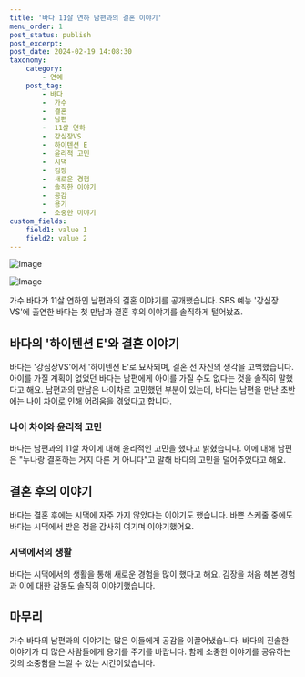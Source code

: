 ```yaml
---
title: '바다 11살 연하 남편과의 결혼 이야기'
menu_order: 1
post_status: publish
post_excerpt: 
post_date: 2024-02-19 14:08:30
taxonomy:
    category:
        - 연예
    post_tag:
        - 바다
        -  가수
        -  결혼
        -  남편
        -  11살 연하
        -  강심장VS
        -  하이텐션 E
        -  윤리적 고민
        -  시댁
        -  김장
        -  새로운 경험
        -  솔직한 이야기
        -  공감
        -  용기
        -  소중한 이야기
custom_fields:
    field1: value 1
    field2: value 2
---
```


![Image](https://ssl.pstatic.net/mimgnews/image/312/2024/02/14/0000648965_001_20240214075501537.jpg?type=w540)

![Image](https://mimgnews.pstatic.net/image/312/2024/02/14/0000648965_002_20240214075501562.jpg?type=w540)

가수 바다가 11살 연하인 남편과의 결혼 이야기를 공개했습니다. SBS 예능 '강심장VS'에 출연한 바다는 첫 만남과 결혼 후의 이야기를 솔직하게 털어놨죠.
## 바다의 '하이텐션 E'와 결혼 이야기
바다는 '강심장VS'에서 '하이텐션 E'로 묘사되며, 결혼 전 자신의 생각을 고백했습니다. 아이를 가질 계획이 없었던 바다는 남편에게 아이를 가질 수도 없다는 것을 솔직히 말했다고 해요. 남편과의 만남은 나이차로 고민했던 부분이 있는데, 바다는 남편을 만난 초반에는 나이 차이로 인해 어려움을 겪었다고 합니다.
### 나이 차이와 윤리적 고민
바다는 남편과의 11살 차이에 대해 윤리적인 고민을 했다고 밝혔습니다. 이에 대해 남편은 "누나랑 결혼하는 거지 다른 게 아니다"고 말해 바다의 고민을 덜어주었다고 해요.
## 결혼 후의 이야기
바다는 결혼 후에는 시댁에 자주 가지 않았다는 이야기도 했습니다. 바쁜 스케줄 중에도 바다는 시댁에서 받은 정을 감사히 여기며 이야기했어요.
### 시댁에서의 생활
바다는 시댁에서의 생활을 통해 새로운 경험을 많이 했다고 해요. 김장을 처음 해본 경험과 이에 대한 감동도 솔직히 이야기했습니다.
## 마무리
가수 바다의 남편과의 이야기는 많은 이들에게 공감을 이끌어냈습니다. 바다의 진솔한 이야기가 더 많은 사람들에게 용기를 주기를 바랍니다. 함께 소중한 이야기를 공유하는 것의 소중함을 느낄 수 있는 시간이었습니다.
